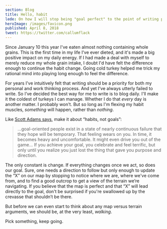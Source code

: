 ```yaml
---
section: Blog
title: Hello, habit
lede: On how I will stop being "goal perfect" to the point of writing paralysis and instead aim for a daily habit of writing by blogging. Keep drafting until I get somewhere. I'll make it a habits, not a goal.
heroImage: /images/favicon.png
published: April 8, 2018
tweet: https://twitter.com/callumflack
---
```


Since January 10 this year I've eaten almost nothing containing whole grains. This is the first time in my life I've ever dieted, and it's made a big positive impact on my daily energy. If I had made a deal with myself to merely reduce my whole grain intake, I doubt I'd have felt the difference enough to continue the habit change. Going cold turkey helped me trick my rational mind into playing long enough to feel the difference.

For years I've intuitively felt that writing should be a priority for both my personal and work thinking process. And yet I've always utterly failed to write. So I’ve decided the best way for me to write is to blog daily. I'll make it the coldest of turkeys I can manage. Whether I do that _every_ day is another matter. I probably won't. But so long as I'm flexing my habit muscles, _something_ will happen, rather than _nothing_.

Like [Scott Adams says](https://www.amazon.com/gp/product/1591847745), make it about “habits, not goals”:

> …goal-oriented people exist in a state of nearly continuous failure that they hope will be temporary. That feeling wears on you. In time, it becomes heavy and uncomfortable. It might even drive you out of the game… If you achieve your goal, you celebrate and feel terrific, but only until you realize you just lost the thing that gave you purpose and direction.

The only constant is change. If everything changes once we act, so does our goal. Sure, one needs a direction to follow but only enough to update the “X” on our map by stopping to notice where we are, where we've come from, and to find a good outcrop to get a view of the terrain we’re navigating. If you believe that the map is perfect and that “X” will lead directly to the goal, don't be surprised if you're swallowed up by the crevasse that shouldn’t be there.

But before we can even start to think about any map versus terrain arguments, we should be, at the very least, _walking_.

Pick something, keep going.
